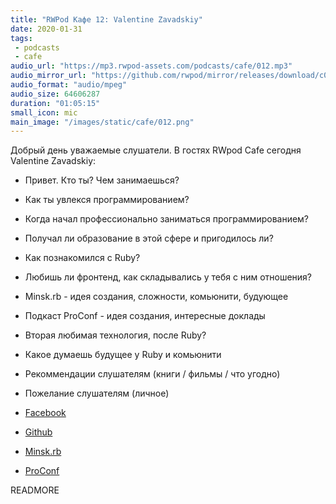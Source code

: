 ```yaml
---
title: "RWPod Кафе 12: Valentine Zavadskiy"
date: 2020-01-31
tags:
 - podcasts
 - cafe
audio_url: "https://mp3.rwpod-assets.com/podcasts/cafe/012.mp3"
audio_mirror_url: "https://github.com/rwpod/mirror/releases/download/c012/012.mp3"
audio_format: "audio/mpeg"
audio_size: 64606287
duration: "01:05:15"
small_icon: mic
main_image: "/images/static/cafe/012.png"
---
```


Добрый день уважаемые слушатели. В гостях RWpod Cafe сегодня Valentine Zavadskiy:

 - Привет. Кто ты? Чем занимаешься?
 - Как ты увлекся программированием?
 - Когда начал профессионально заниматься программированием?
 - Получал ли образование в этой сфере и пригодилось ли?
 - Как познакомился с Ruby?
 - Любишь ли фронтенд, как складывались у тебя с ним отношения?
 - Minsk.rb - идея создания, сложности, комьюнити, будующее
 - Подкаст ProConf - идея создания, интересные доклады
 - Вторая любимая технология, после Ruby?
 - Какое думаешь будущее у Ruby и комьюнити
 - Рекоммендации слушателям (книги / фильмы / что угодно)
 - Пожелание слушателям (личное)

 - [Facebook](https://www.facebook.com/saicheg)
 - [Github](https://github.com/Saicheg)
 - [Minsk.rb](https://www.facebook.com/minskruby/)
 - [ProConf](https://www.youtube.com/channel/UCvasfOIImo7D9lQkb1Wc1tw)

READMORE
